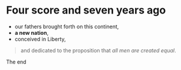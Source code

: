 # Four score and seven years ago 

 - our fathers brought forth on this continent, 
 - **a new nation**, 
 - conceived in Liberty, 

> and dedicated to the proposition that _all men are created equal_.

The end
